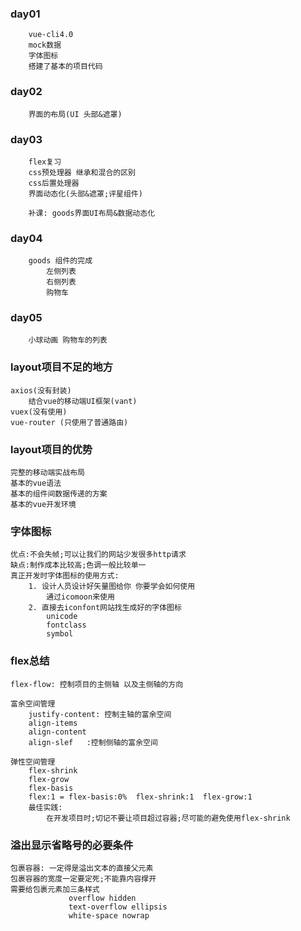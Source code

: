 ### day01
        vue-cli4.0
        mock数据
        字体图标
        搭建了基本的项目代码

### day02
        界面的布局(UI 头部&遮罩)

### day03
        flex复习
        css预处理器 继承和混合的区别
        css后置处理器
        界面动态化(头部&遮罩;评星组件)

        补课: goods界面UI布局&数据动态化

### day04
        goods 组件的完成
            左侧列表
            右侧列表
            购物车

### day05
        小球动画 购物车的列表

### layout项目不足的地方
    axios(没有封装)
        结合vue的移动端UI框架(vant)
    vuex(没有使用)
    vue-router (只使用了普通路由)

### layout项目的优势
    完整的移动端实战布局
    基本的vue语法
    基本的组件间数据传递的方案
    基本的vue开发环境


### 字体图标
    优点:不会失帧;可以让我们的网站少发很多http请求
    缺点:制作成本比较高;色调一般比较单一
    真正开发时字体图标的使用方式:
        1. 设计人员设计好矢量图给你 你要学会如何使用
            通过icomoon来使用
        2. 直接去iconfont网站找生成好的字体图标
            unicode
            fontclass
            symbol

### flex总结
    flex-flow: 控制项目的主侧轴 以及主侧轴的方向

    富余空间管理
        justify-content: 控制主轴的富余空间
        align-items
        align-content
        align-slef   :控制侧轴的富余空间

    弹性空间管理
        flex-shrink
        flex-grow
        flex-basis
        flex:1 = flex-basis:0%  flex-shrink:1  flex-grow:1
        最佳实践:
            在开发项目时;切记不要让项目超过容器;尽可能的避免使用flex-shrink

### 溢出显示省略号的必要条件
    包裹容器: 一定得是溢出文本的直接父元素
    包裹容器的宽度一定要定死;不能靠内容撑开
    需要给包裹元素加三条样式
                 overflow hidden
                 text-overflow ellipsis
                 white-space nowrap


